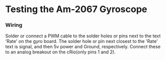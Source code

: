 # Testing the Am-2067 Gyroscope

### Wiring

Solder or connect a PWM cable to the solder holes or pins next to the text 'Rate' on the gyro board. The solder hole or pin next closest to the 'Rate' text is signal, and then 5v power and Ground, respectively. Connect these to an analog breakout on the cRio(only pins 1 and 2).


